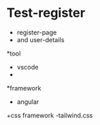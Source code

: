 # Test-register

 * register-page
 * and user-details

*tool 
- vscode
- 
*framework
- angular

+css framework
-tailwind.css
